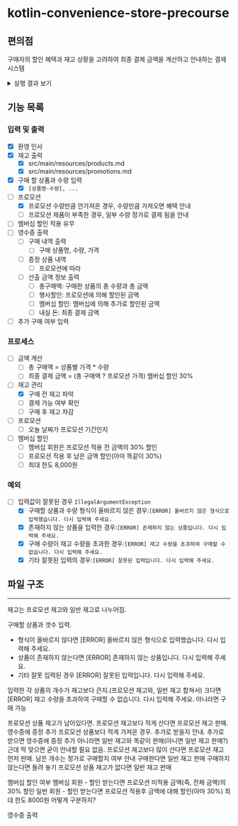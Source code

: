 # kotlin-convenience-store-precourse
## 편의점
구매자의 할인 혜택과 재고 상황을 고려하여 최종 결제 금액을 계산하고 안내하는 결제 시스템
<details>
<summary>실행 결과 보기</summary>
<div markdown="1">

```
안녕하세요. W편의점입니다.
현재 보유하고 있는 상품입니다.

- 콜라 1,000원 10개 탄산2+1
- 콜라 1,000원 10개
- 사이다 1,000원 8개 탄산2+1
- 사이다 1,000원 7개
- 오렌지주스 1,800원 9개 MD추천상품
- 오렌지주스 1,800원 재고 없음
- 탄산수 1,200원 5개 탄산2+1
- 탄산수 1,200원 재고 없음
- 물 500원 10개
- 비타민워터 1,500원 6개
- 감자칩 1,500원 5개 반짝할인
- 감자칩 1,500원 5개
- 초코바 1,200원 5개 MD추천상품
- 초코바 1,200원 5개
- 에너지바 2,000원 5개
- 정식도시락 6,400원 8개
- 컵라면 1,700원 1개 MD추천상품
- 컵라면 1,700원 10개

구매하실 상품명과 수량을 입력해 주세요. (예: [사이다-2],[감자칩-1])
[콜라-3],[에너지바-5]

멤버십 할인을 받으시겠습니까? (Y/N)
Y

===========W 편의점=============
상품명		수량	금액
콜라		3 	3,000
에너지바 		5 	10,000
===========증	정=============
콜라		1
==============================
총구매액		8	13,000
행사할인			-1,000
멤버십할인			-3,000
내실돈			 9,000

감사합니다. 구매하고 싶은 다른 상품이 있나요? (Y/N)
Y

안녕하세요. W편의점입니다.
현재 보유하고 있는 상품입니다.

- 콜라 1,000원 7개 탄산2+1
- 콜라 1,000원 10개
- 사이다 1,000원 8개 탄산2+1
- 사이다 1,000원 7개
- 오렌지주스 1,800원 9개 MD추천상품
- 오렌지주스 1,800원 재고 없음
- 탄산수 1,200원 5개 탄산2+1
- 탄산수 1,200원 재고 없음
- 물 500원 10개
- 비타민워터 1,500원 6개
- 감자칩 1,500원 5개 반짝할인
- 감자칩 1,500원 5개
- 초코바 1,200원 5개 MD추천상품
- 초코바 1,200원 5개
- 에너지바 2,000원 재고 없음
- 정식도시락 6,400원 8개
- 컵라면 1,700원 1개 MD추천상품
- 컵라면 1,700원 10개

구매하실 상품명과 수량을 입력해 주세요. (예: [사이다-2],[감자칩-1])
[콜라-10]

현재 콜라 4개는 프로모션 할인이 적용되지 않습니다. 그래도 구매하시겠습니까? (Y/N)
Y

멤버십 할인을 받으시겠습니까? (Y/N)
N

===========W 편의점=============
상품명		수량	금액
콜라		10 	10,000
===========증	정=============
콜라		2
==============================
총구매액		10	10,000
행사할인			-2,000
멤버십할인			-0
내실돈			 8,000

감사합니다. 구매하고 싶은 다른 상품이 있나요? (Y/N)
Y

안녕하세요. W편의점입니다.
현재 보유하고 있는 상품입니다.

- 콜라 1,000원 재고 없음 탄산2+1
- 콜라 1,000원 7개
- 사이다 1,000원 8개 탄산2+1
- 사이다 1,000원 7개
- 오렌지주스 1,800원 9개 MD추천상품
- 오렌지주스 1,800원 재고 없음
- 탄산수 1,200원 5개 탄산2+1
- 탄산수 1,200원 재고 없음
- 물 500원 10개
- 비타민워터 1,500원 6개
- 감자칩 1,500원 5개 반짝할인
- 감자칩 1,500원 5개
- 초코바 1,200원 5개 MD추천상품
- 초코바 1,200원 5개
- 에너지바 2,000원 재고 없음
- 정식도시락 6,400원 8개
- 컵라면 1,700원 1개 MD추천상품
- 컵라면 1,700원 10개

구매하실 상품명과 수량을 입력해 주세요. (예: [사이다-2],[감자칩-1])
[오렌지주스-1]

현재 오렌지주스은(는) 1개를 무료로 더 받을 수 있습니다. 추가하시겠습니까? (Y/N)
Y

멤버십 할인을 받으시겠습니까? (Y/N)
Y

===========W 편의점=============
상품명		수량	금액
오렌지주스		2 	3,600
===========증	정=============
오렌지주스		1
==============================
총구매액		2	3,600
행사할인			-1,800
멤버십할인			-0
내실돈			 1,800

감사합니다. 구매하고 싶은 다른 상품이 있나요? (Y/N)
N
```
</div>
</details>

## 기능 목록
### 입력 및 출력
- [x] 환영 인사
- [x] 재고 출력
  - [X] src/main/resources/products.md
  - [X] src/main/resources/promotions.md
- [x] 구매 할 상품과 수량 입력
  - [x] `[상품명-수량], ...`
- [ ] 프로모션
  - [x] 프로모션 수량만큼 안가져온 경우, 수량만큼 가져오면 혜택 안내
  - [ ] 프로모션 제품이 부족한 경우, 일부 수량 정가로 결제 됨을 안내
- [ ] 멤버십 할인 적용 유무
- [ ] 영수증 출력
  - [ ] 구매 내역 출력
    - [ ] 구매 상품명, 수량, 가격
  - [ ] 증정 상품 내역
    - [ ] 프로모션에 따라
  - [ ] 산출 금액 정보 출력
    - [ ] 총구매액: 구매한 상품의 총 수량과 총 금액
    - [ ] 행사할인: 프로모션에 의해 할인된 금액
    - [ ] 멤버십 할인: 멤버십에 의해 추가로 할인된 금액
    - [ ] 내실 돈: 최종 결제 금액
- [ ] 추가 구매 여부 입력
### 프로세스
- [ ] 금액 계산
  - [ ] 총 구매액 = 상품별 가격 * 수량
  - [ ] 최종 결제 금액 = (총 구매액 ? 프로모션 가격) 멤버십 할인 30%
- [ ] 재고 관리
  - [x] 구매 전 재고 파악
  - [ ] 결제 가능 여부 확인
  - [ ] 구매 후 재고 차감
- [ ] 프로모션
  - [ ] 오늘 날짜가 프로모션 기간인지
- [ ] 멤버십 할인
  - [ ] 멤버십 회원은 프로모션 적용 전 금액의 30% 할인
  - [ ] 프로모션 적용 후 남은 금액 할인(아마 똑같이 30%)
  - [ ] 최대 한도 8,000원
### 예외
- [ ] 입력값이 잘못된 경우 `IllegalArgumentException`
  - [x] 구매할 상품과 수량 형식이 올바르지 않은 경우:`[ERROR] 올바르지 않은 형식으로 입력했습니다. 다시 입력해 주세요.`
  - [x] 존재하지 않는 상품을 입력한 경우:`[ERROR] 존재하지 않는 상품입니다. 다시 입력해 주세요.`
  - [x] 구매 수량이 재고 수량을 초과한 경우:`[ERROR] 재고 수량을 초과하여 구매할 수 없습니다. 다시 입력해 주세요.`
  - [x] 기타 잘못된 입력의 경우:`[ERROR] 잘못된 입력입니다. 다시 입력해 주세요.`
## 파일 구조

---
재고는 프로모션 재고와 일반 재고로 나누어짐.

  구매할 상품과 갯수 입력.
   - 형식이 올바르지 않다면 [ERROR] 올바르지 않은 형식으로 입력했습니다. 다시 입력해 주세요.
   - 상품이 존재하지 않는다면 [ERROR] 존재하지 않는 상품입니다. 다시 입력해 주세요.
   - 기타 잘못 입력된 경우 [ERROR] 잘못된 입력입니다. 다시 입력해 주세요.

  입력한 각 상품의 개수가 재고보다 큰지.(프로모션 재고와, 일반 재고 합쳐서)
    크다면 [ERROR] 재고 수량을 초과하여 구매할 수 없습니다. 다시 입력해 주세요.
    아니라면 구매 가능

  프로모션 상품 재고가 남아있다면.
    프로모션 재고보다 적게 산다면
      프로모션 재고 판매. 영수증에 증정 추가
        프로모션 상품보다 적게 가져온 경우. 추가로 받을지 안내.
          추가로 받으면 영수증에 증정 추가
          아니라면 일반 재고와 똑같이 판매(아니면 일반 재고 판매?)
        근데 딱 맞으면 굳이 안내할 필요 없음.
    프로모션 재고보다 많이 산다면
      프로모션 재고 먼저 판매.
        남은 개수는 정가로 구매할지 여부 안내
          구매한다면 일반 재고 판매
          구매하지 않는다면 돌려 놓기
  프로모션 상품 재고가 없다면
      일반 재고 판매

  멤버십 할인 여부
    멤버십 회원 - 할인 받는다면 프로모션 미적용 금액(즉, 전체 금액)의 30% 할인
    일반 회원 - 할인 받는다면 프로모션 적용후 금액에 대해 할인(아마 30%)
    최대 한도 8000원
    어떻게 구분하지?

  영수증 출력



